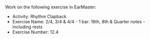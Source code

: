 Work on the following exercise in EarMaster:
- Activity: Rhythm Clapback
- Exercise Name: 2/4, 3/4 & 4/4 - 1 bar: 16th, 8th & Quarter notes - including rests
- Exercise Number: 12.4
